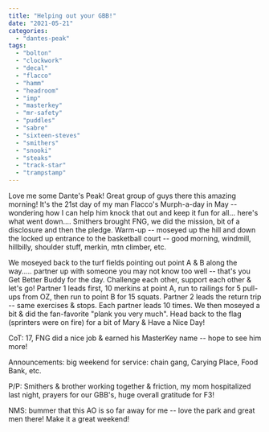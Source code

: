 ```yaml
---
title: "Helping out your GBB!"
date: "2021-05-21"
categories: 
  - "dantes-peak"
tags: 
  - "bolton"
  - "clockwork"
  - "decal"
  - "flacco"
  - "hamm"
  - "headroom"
  - "imp"
  - "masterkey"
  - "mr-safety"
  - "puddles"
  - "sabre"
  - "sixteen-steves"
  - "smithers"
  - "snooki"
  - "steaks"
  - "track-star"
  - "trampstamp"
---
```


Love me some Dante's Peak! Great group of guys there this amazing morning! It's the 21st day of my man Flacco's Murph-a-day in May -- wondering how I can help him knock that out and keep it fun for all... here's what went down.... Smithers brought FNG, we did the mission, bit of a disclosure and then the pledge. Warm-up -- moseyed up the hill and down the locked up entrance to the basketball court -- good morning, windmill, hillbilly, shoulder stuff, merkin, mtn climber, etc.

We moseyed back to the turf fields pointing out point A & B along the way..... partner up with someone you may not know too well -- that's you Get Better Buddy for the day. Challenge each other, support each other & let's go! Partner 1 leads first, 10 merkins at point A, run to railings for 5 pull-ups from OZ, then run to point B for 15 squats. Partner 2 leads the return trip -- same exercises & stops. Each partner leads 10 times. We then moseyed a bit & did the fan-favorite "plank you very much". Head back to the flag (sprinters were on fire) for a bit of Mary & Have a Nice Day!

CoT: 17, FNG did a nice job & earned his MasterKey name -- hope to see him more!

Announcements: big weekend for service: chain gang, Carying Place, Food Bank, etc.

P/P: Smithers & brother working together & friction, my mom hospitalized last night, prayers for our GBB's, huge overall gratitude for F3!

NMS: bummer that this AO is so far away for me -- love the park and great men there! Make it a great weekend!
